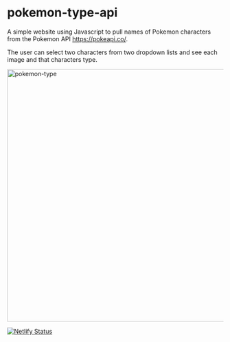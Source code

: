 # pokemon-type-api

A simple website using Javascript to pull names of Pokemon characters from the Pokemon API https://pokeapi.co/.  

The user can select two characters from two dropdown lists and see each image and that characters type.

<img width="588" alt="pokemon-type" src="https://user-images.githubusercontent.com/19597150/169652199-6d20dc14-5cbd-4111-b70d-84c5e2a205dd.png">


[![Netlify Status](https://api.netlify.com/api/v1/badges/a8071359-8696-4dad-8d79-5ba40066de27/deploy-status)](https://app.netlify.com/sites/pokemon-type/deploys)
